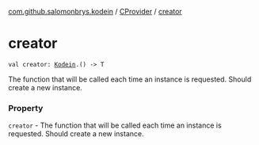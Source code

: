 [com.github.salomonbrys.kodein](../index.md) / [CProvider](index.md) / [creator](.)

# creator

`val creator: `[`Kodein`](../-kodein/index.md)`.() -> T`

The function that will be called each time an instance is requested. Should create a new instance.

### Property

`creator` - The function that will be called each time an instance is requested. Should create a new instance.